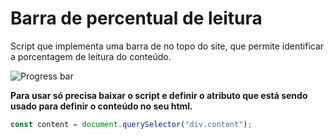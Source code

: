 # Barra de percentual de leitura
Script que implementa uma barra de no topo do site, que permite identificar a porcentagem de leitura do conteúdo.

![Progress bar](https://lh3.googleusercontent.com/qEtjSsT5WXF1aMQc5LG5Qoc_RvA1_RDDFNnmmmEZUuntP_CZ1gptVdXJrhmqTNtGNcmGZIylHq5QHSKukvE5uGDrmg0nEam5lt3z_qunIEAOCPjUiZBhQnt1DwrJH2BLS_MmVJtXGyZafjHk8wpg9MgkC6-NhUY_hdTI9uwf56adcdpKsnpdkVC8LpVLEFrbX_skriETbnZ17bkg8Ouv08BpITQ_hr1tX9vUGhhM1ZpGJ_aevmFA0iZaQNINHE9N73VJHj1FQEtqosZL-Dp4yEz-JuCyeYPvRSjhrx4WAiz1k7c8A_HZ8D5R0sc5c7LAjMC69QnxuGfzd_zdI3k2yQh6vR31mfOF9zP6MoPZNxqhfwyQPzz9WvpLP7huJWe7xTY5JHICg3HrlnzXh9iq5ooBhljWYknhIxobdPu29YGtHlVmVZbD7HWsSFiQe1d6g2fsdy7-WjJC2t8tOlHQpgPCDiihjhOyKzS7KirpU9518VpHTuIFIbZ966injVZRkBESNLrSFBElhG-lR6sbEZMCGnXXdB4GZW581HFcrBC_FCMV_9BvdanPGmcEZAuAxWvTgjKGrwMsjGyIuPenyd6UHS7AAWSYLYfteHjm8eF85goqYUmy1r3NxRKf8g3H-3X5Xmq45DZd_vLU7xa6LfagDZ8Iw12hVBgjwQVaAJsmipGTMVYO3w7Ddm8_HA=w328-h305-no?authuser=0)

**Para usar só precisa baixar o script e definir o atributo que está sendo usado para definir o conteúdo no seu html.**
```javascript
const content = document.querySelector("div.content"); 
```
